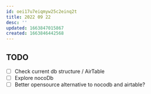 ```yaml
---
id: oei17u7eiqmyw25c2einq2t
title: 2022 09 22
desc: ''
updated: 1663847015867
created: 1663846442568
---
```

## TODO

- [ ]    Check current db structure / AirTable
- [ ]    Explore nocoDb
- [ ]    Better opensource alternative to nocodb and airtable?